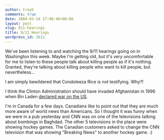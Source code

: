 ```yaml
---
author: troyh
comments: true
date: 2004-03-24 17:08:46+00:00
layout: post
slug: 911-hearings
title: 9/11 Hearings
wordpress_id: 2612
---
```


We've been listening to and watching the 9/11 hearings going on in Washington this week. Maybe I'm getting old, but it's very uncomfortable for me to listen to these people talk about killing people as if it's nothing. Granted, they're talking about killing people who want to kill people, but nevertheless...

I am simply bewildered that Condoleeza Rice is not testifying. Why?!

I think the Clinton Administration should have invaded Afghanistan in 1996 when Bin Laden [declared war on the US](http://www.vitrade.com/sudan_risk/laden/laden_declaration_of_war.htm).

I'm in Canada for a few days. Canadians like to point out that they are much more aware of world news than Americans. So I thought it was funny when we were in a pub yesterday and CNN was on one of the televisions talking about bombings in Baghdad. The other 5 televisions in the place were showing hockey games. The Canadian customers asked to change the CNN television that was showing "Breaking News" to another hockey game. :)
